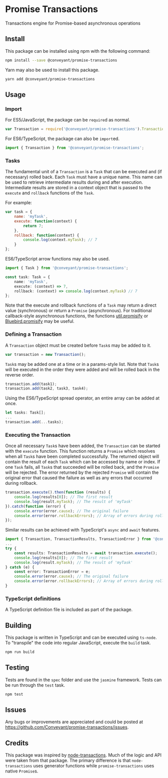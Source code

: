 # Promise Transactions
Transactions engine for Promise-based asynchronous operations

## Install

This package can be installed using npm with the following command:
```bash
npm install --save @conveyant/promise-transactions
```

Yarn may also be used to install this package.
```bash
yarn add @conveyant/promise-transactions
```

## Usage

### Import

For ES5/JavaScript, the package can be `require`d as normal.
```javascript
var Transaction = require('@conveyant/promise-transactions').Transaction;
```

For ES6/TypeScript, the package can also be `import`ed.
```typescript
import { Transaction } from '@conveyant/promise-transactions';
```

### Tasks

The fundamental unit of a `Transaction` is a `Task` that can be executed and (if necessary) rolled back. Each `Task` must have a unique name. This name can be used to retrieve intermediate results during and after execution. Intermediate results are stored in a context object that is passed to the `execute` and `rollback` functions of the `Task`.

For example:
```javascript
var task = {
    name: 'myTask',
    execute: function(context) {
        return 7;
    },
    rollback: function(context) {
        console.log(context.myTask); // 7
    }
};
```

ES6/TypeScript arrow functions may also be used.
```typescript
import { Task } from '@conveyant/promise-transactions';

const task: Task = {
    name: 'myTask',
    execute: (context) => 7,
    rollback: (context) => console.log(context.myTask) // 7
};
```

Note that the execute and rollback functions of a `Task` may return a direct value (synchronous) or return a `Promise` (asynchronous). For traditional callback-style asynchronous functions, the functions [util.promisify](https://nodejs.org/dist/latest-v8.x/docs/api/util.html#util_util_promisify_original) or [Bluebird.promisify](http://bluebirdjs.com/docs/api/promise.promisify.html) may be useful.

### Defining a Transaction

A `Transaction` object must be created before `Task`s may be added to it.
```javascript
var transaction = new Transaction();
```

`Task`s may be added one at a time or in a params-style list. Note that `Task`s will be executed in the order they were added and will be rolled back in the reverse order.
```javascript
transaction.add(task1);
transaction.add(task2, task3, task4);
```

Using the ES6/TypeScript spread operator, an entire array can be added at once.
```typescript
let tasks: Task[];
...
transaction.add(...tasks);
```

### Executing the Transaction

Once all necessary `Task`s have been added, the `Transaction` can be started with the `execute` function. This function returns a `Promise` which resolves when all `Task`s have been completed successfully. The returned object will contain the result of each `Task` which can be accessed by name or index. If one `Task` fails, all `Task`s that succeeded will be rolled back, and the `Promise` will be rejected. The error returned by the rejected `Promise` will contain the original error that caused the failure as well as any errors that occurred during rollback.
```javascript
transaction.execute().then(function (results) {
    console.log(results[0]); // The first result
    console.log(result.myTask); // The result of 'myTask'
}).catch(function (error) {
    console.error(error.cause); // The original failure
    console.error(error.rollbackErrors); // Array of errors during rollback
});
```

Similar results can be achieved with TypeScript's `async` and `await` features.
```typescript
import { Transaction, TransactionResults, TransactionError } from '@conveyant/promise-transactions';
...
try {
    const results: TransactionResults = await transaction.execute();
    console.log(results[0]); // The first result
    console.log(result.myTask); // The result of 'myTask'
} catch (e) {
    const error: TransactionError = e;
    console.error(error.cause); // The original failure
    console.error(error.rollbackErrors); // Array of errors during rollback.
}
```

### TypeScript definitions

A TypeScript definition file is included as part of the package.

## Building

This package is written in TypeScript and can be executed using `ts-node`. To "transpile" the code into regular JavaScript, execute the `build` task.
```bash
npm run build
```

## Testing

Tests are found in the `spec` folder and use the `jasmine` framework. Tests can be run through the `test` task.
```bash
npm test
```

## Issues

Any bugs or improvements are appreciated and could be posted at https://github.com/Conveyant/promise-transactions/issues.

## Credits

This package was inspired by [node-transactions](https://github.com/ceoworks/node-transactions). Much of the logic and API were taken from that package. The primary difference is that `node-transactions` uses generator functions while `promise-transactions` uses native `Promise`s.
